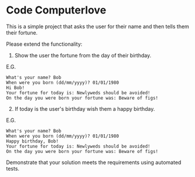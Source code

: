# Code Computerlove

This is a simple project that asks the user for their name and then tells them their fortune.

Please extend the functionality:

1. Show the user the fortune from the day of their birthday.

E.G.
```
What's your name? Bob
When were you born (dd/mm/yyyy)? 01/01/1980
Hi Bob!
Your fortune for today is: Newlyweds should be avoided!
On the day you were born your fortune was: Beware of figs!
```

2. If today is the user's birthday wish them a happy birthday.

E.G.
```
What's your name? Bob
When were you born (dd/mm/yyyy)? 01/01/1980
Happy birthday, Bob!
Your fortune for today is: Newlyweds should be avoided!
On the day you were born your fortune was: Beware of figs!
```

Demonstrate that your solution meets the requirements using automated tests.
